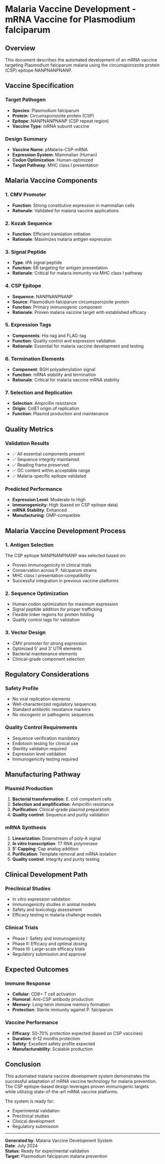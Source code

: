 # Malaria Vaccine Development - mRNA Vaccine for Plasmodium falciparum

## Overview
This document describes the automated development of an mRNA vaccine targeting Plasmodium falciparum malaria using the circumsporozoite protein (CSP) epitope NANPNANPNANP.

## Vaccine Specification

### Target Pathogen
- **Species**: Plasmodium falciparum
- **Protein**: Circumsporozoite protein (CSP)
- **Epitope**: NANPNANPNANP (CSP repeat region)
- **Vaccine Type**: mRNA subunit vaccine

### Design Summary
- **Vaccine Name**: pMalaria-CSP-mRNA
- **Expression System**: Mammalian (Human)
- **Codon Optimization**: Human-optimized
- **Target Pathway**: MHC class I presentation

## Malaria Vaccine Components

### 1. CMV Promoter
- **Function**: Strong constitutive expression in mammalian cells
- **Rationale**: Validated for malaria vaccine applications

### 2. Kozak Sequence
- **Function**: Efficient translation initiation
- **Rationale**: Maximizes malaria antigen expression

### 3. Signal Peptide
- **Type**: tPA signal peptide
- **Function**: ER targeting for antigen presentation
- **Rationale**: Critical for malaria immunity via MHC class I pathway

### 4. CSP Epitope
- **Sequence**: NANPNANPNANP
- **Source**: Plasmodium falciparum circumsporozoite protein
- **Function**: Primary immunogenic component
- **Rationale**: Proven malaria vaccine target with established efficacy

### 5. Expression Tags
- **Components**: His-tag and FLAG-tag
- **Function**: Quality control and expression validation
- **Rationale**: Essential for malaria vaccine development and testing

### 6. Termination Elements
- **Component**: BGH polyadenylation signal
- **Function**: mRNA stability and termination
- **Rationale**: Critical for malaria vaccine mRNA stability

### 7. Selection and Replication
- **Selection**: Ampicillin resistance
- **Origin**: ColE1 origin of replication
- **Function**: Plasmid production and maintenance

## Quality Metrics

### Validation Results
- ✅ All essential components present
- ✅ Sequence integrity maintained
- ✅ Reading frame preserved
- ✅ GC content within acceptable range
- ✅ Malaria-specific epitope validated

### Predicted Performance
- **Expression Level**: Moderate to High
- **Immunogenicity**: High (based on CSP epitope data)
- **mRNA Stability**: Enhanced
- **Manufacturing**: GMP-compatible

## Malaria Vaccine Development Process

### 1. Antigen Selection
The CSP epitope NANPNANPNANP was selected based on:
- Proven immunogenicity in clinical trials
- Conservation across P. falciparum strains
- MHC class I presentation compatibility
- Successful integration in previous vaccine platforms

### 2. Sequence Optimization
- Human codon optimization for maximum expression
- Signal peptide addition for proper trafficking
- Flexible linker regions for protein folding
- Quality control tags for validation

### 3. Vector Design
- CMV promoter for strong expression
- Optimized 5' and 3' UTR elements
- Bacterial maintenance elements
- Clinical-grade component selection

## Regulatory Considerations

### Safety Profile
- No viral replication elements
- Well-characterized regulatory sequences
- Standard antibiotic resistance markers
- No oncogenic or pathogenic sequences

### Quality Control Requirements
- Sequence verification mandatory
- Endotoxin testing for clinical use
- Sterility validation required
- Expression level validation
- Immunogenicity testing required

## Manufacturing Pathway

### Plasmid Production
1. **Bacterial transformation**: E. coli competent cells
2. **Selection and amplification**: Ampicillin resistance
3. **Purification**: Clinical-grade plasmid preparation
4. **Quality control**: Sequence and purity validation

### mRNA Synthesis
1. **Linearization**: Downstream of poly-A signal
2. **In vitro transcription**: T7 RNA polymerase
3. **5' Capping**: Cap analog addition
4. **Purification**: Template removal and mRNA isolation
5. **Quality control**: Integrity and purity testing

## Clinical Development Path

### Preclinical Studies
- In vitro expression validation
- Immunogenicity studies in animal models
- Safety and toxicology assessment
- Efficacy testing in malaria challenge models

### Clinical Trials
- Phase I: Safety and immunogenicity
- Phase II: Efficacy and optimal dosing
- Phase III: Large-scale efficacy trials
- Regulatory submission and approval

## Expected Outcomes

### Immune Response
- **Cellular**: CD8+ T cell activation
- **Humoral**: Anti-CSP antibody production
- **Memory**: Long-term immune memory formation
- **Protection**: Sterile immunity against P. falciparum

### Vaccine Performance
- **Efficacy**: 50-70% protection expected (based on CSP vaccines)
- **Duration**: 6-12 months protection
- **Safety**: Excellent safety profile expected
- **Manufacturability**: Scalable production

## Conclusion

This automated malaria vaccine development system demonstrates the successful adaptation of mRNA vaccine technology for malaria prevention. The CSP epitope-based design leverages proven immunogenic targets while utilizing state-of-the-art mRNA vaccine platforms.

The system is ready for:
- Experimental validation
- Preclinical studies
- Clinical development
- Regulatory submission

---

**Generated by**: Malaria Vaccine Development System  
**Date**: July 2024  
**Status**: Ready for experimental validation  
**Target**: Plasmodium falciparum malaria prevention